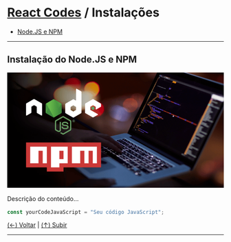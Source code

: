 # [React Codes](https://github.com/systemboys/React_Codes#react-codes "React Codes") / Instalações

- [Node.JS e NPM](#node.js-e-npm "Node.JS e NPM")

---

## Instalação do Node.JS e NPM

[![Imagem de exemplo](https://github.com/systemboys/React_Codes/raw/main/Instala%C3%A7%C3%B5es/Node_%26_NPM/NodeJS-and-NPM.png "Imagem de exemplo")](https://github.com/systemboys/React_Codes/raw/main/Instala%C3%A7%C3%B5es/Node_%26_NPM/NodeJS-and-NPM.png "Imagem de exemplo")

Descrição do conteúdo...

```javascript
const yourCodeJavaScript = "Seu código JavaScript";
```

[(&larr;) Voltar](https://github.com/systemboys/React_Codes#react-codes "Voltar ao Sumário") | 
[(&uarr;) Subir](#link-do-texto-de-comeco "Subir para o topo")

---

